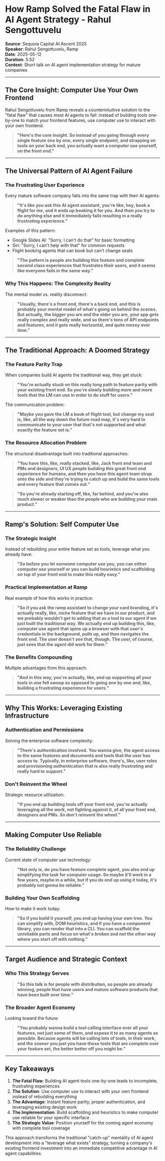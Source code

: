 # How Ramp Solved the Fatal Flaw in AI Agent Strategy - Rahul Sengottuvelu

**Source**: Sequoia Capital AI Ascent 2025  
**Speaker**: Rahul Sengottuvelu, Ramp  
**Date**: 2025-05-12  
**Duration**: 5:52  
**Context**: Short talk on AI agent implementation strategy for mature companies

---

## The Core Insight: Computer Use Your Own Frontend

Rahul Sengottuvelu from Ramp reveals a counterintuitive solution to the "fatal flaw" that causes most AI agents to fail: instead of building tools one-by-one to match your frontend features, use computer use to interact with your own frontend.

> **"Here's the core insight. So instead of you going through every single feature one by one, every single endpoint, and strapping on tools on your back end, you actually want a computer use yourself, on the front end."**

---

## The Universal Pattern of AI Agent Failure

### The Frustrating User Experience

Every mature software company falls into the same trap with their AI agents:

> **"It's like you ask this AI agent assistant, you're like, hey, book a flight for me, and it ends up booking it for you. And then you try to do anything else and it immediately fails resulting in a really frustrating experience."**

Examples of this pattern:
- Google Slides AI: "Sorry, I can't do that" for basic formatting
- Siri: "Sorry, I can't help with that" for common requests
- Flight booking agents that can book but can't change seats

> **"The pattern is people are building this feature and complete second class experiences that frustrates their users, and it seems like everyone fails in the same way."**

### Why This Happens: The Complexity Reality

The mental model vs. reality disconnect:

> **"Usually, there's a front end, there's a back end, and this is probably your mental model of what's going on behind the scenes. But actually, the bigger you are and the older you are, your app gets really complex and really wide, and so there's tons of API endpoints and features, and it gets really horizontal, and quite messy over time."**

---

## The Traditional Approach: A Doomed Strategy

### The Feature Parity Trap

When companies build AI agents the traditional way, they get stuck:

> **"You're actually stuck on this really long path to feature parity with your existing front end. So you're slowly building more and more tools that the LM can use in order to do stuff for users."**

The communication problem:

> **"Maybe you gave the LM a book of flight tool, but change my seat is, like, all the way down the future road map, it's very hard to communicate to your user that that's not supported and what exactly the feature set is."**

### The Resource Allocation Problem

The structural disadvantage built into traditional approaches:

> **"You have this, like, really stacked, like, Jack front end team and PMs and designers, UI UX people building this great front end experience for humans, and then you have this agent team strap onto the side and they're trying to catch up and build the same tools and every feature that comes out."**

> **"So you're already starting off, like, far behind, and you're also much slower or weaker than the people who are building your main product."**

---

## Ramp's Solution: Self Computer Use

### The Strategic Insight

Instead of rebuilding your entire feature set as tools, leverage what you already have:

> **"So before you let someone computer use you, you can either computer use yourself or you can build heuristics and scaffolding on top of your front end to make this really easy."**

### Practical Implementation at Ramp

Real example of how this works in practice:

> **"So if you ask the ramp assistant to change your card branding, it's actually really, like, niche feature that we have in our product, and we probably wouldn't get to adding that as a tool to our agent if we just built the traditional way. We actually end up building this, like, computer use agent that spins up a browser with that user's credentials in the background, pulls up, and then navigates the front end. The user doesn't see that, though. The user, of course, just sees that the agent did work for them."**

### The Benefits Compounding

Multiple advantages from this approach:

> **"And in this way, you're actually, like, end up supporting all your tools in one fell swoop as opposed to going one by one and, like, building a frustrating experience for users."**

---

## Why This Works: Leveraging Existing Infrastructure

### Authentication and Permissions

Solving the enterprise software complexity:

> **"There's authentication involved. You wanna give, the agent access to the same features and documents and tools that the user has access to. Typically, in enterprise software, there's, like, user roles and provisioning authentication that is also really frustrating and really hard to support."**

### Don't Reinvent the Wheel

Strategic resource utilization:

> **"If you end up building tools off your front end, you're actually leveraging all the work, not fighting against it, of all your front end, designers and PMs. So don't reinvent the wheel."**

---

## Making Computer Use Reliable

### The Reliability Challenge

Current state of computer use technology:

> **"Not only is, do you have feature complete agent, you also end up simplifying the task for computer usage. So maybe it'll work in a few years, maybe in a while, but if you do end up using it today, it's probably not gonna be reliable."**

### Building Your Own Scaffolding

How to make it work today:

> **"So if you build it yourself, you end up having your own tree. You can simplify with, DOM heuristics, and if you have a component library, you can render that into a CLI. You can scaffold the unreliable parts and focus on what's broken and not the other way where you start off with nothing."**

---

## Target Audience and Strategic Context

### Who This Strategy Serves

> **"So this talk is for people with distribution, so people are already winning, people that have users and mature software products that have been built over time."**

### The Broader Agent Economy

Looking toward the future:

> **"You probably wanna build a tool calling interface over all your features, not just some of them, and expose it to as many agents as possible. Because agents will be calling lots of tools, in their work, and the sooner you just you have those tools that are complete over your feature set, the better better off you might be."**

---

## Key Takeaways

1. **The Fatal Flaw**: Building AI agent tools one-by-one leads to incomplete, frustrating experiences
2. **The Solution**: Use computer use to interact with your own frontend instead of rebuilding everything
3. **The Advantage**: Instant feature parity, proper authentication, and leveraging existing design work
4. **The Implementation**: Build scaffolding and heuristics to make computer use reliable for your specific interface
5. **The Strategic Value**: Position yourself for the coming agent economy with complete tool coverage

This approach transforms the traditional "catch-up" mentality of AI agent development into a "leverage what exists" strategy, turning a company's existing frontend investment into an immediate competitive advantage in AI agent capabilities.